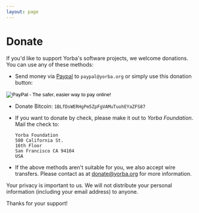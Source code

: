 ```yaml
---
layout: page
---
```


Donate
======

If you'd like to support Yorba's software projects, we welcome donations.  You
can use any of these methods:

 * Send money via [Paypal](https://www.paypal.com/) to `paypal@yorba.org` or
   simply use this donation button:

<div class="donate-button">
<form action="https://www.paypal.com/cgi-bin/webscr" method="post"
target="_top">
<input type="hidden" name="cmd" value="_s-xclick" />
<input type="hidden" name="hosted_button_id" value="M7TTJK2D4R3MS" />
<input type="image"
src="https://www.paypalobjects.com/en_US/i/btn/btn_donateCC_LG.gif" border="0"
name="submit" alt="PayPal - The safer, easier way to pay online!" />
<img alt="" border="0"
src="https://www.paypalobjects.com/en_US/i/scr/pixel.gif" width="1" height="1"
/>
</form>
</div>

 * Donate Bitcoin: `1BLfDsWERHgPm5ZpFgVAMuTuohEYaZFS87`
 * If you want to donate by check, please make it out to *Yorba Foundation*.
   Mail the check to:

       Yorba Foundation
       580 California St.
       16th Floor
       San Francisco CA 94104
       USA

 * If the above methods aren't suitable for you, we also accept wire transfers.
   Please contact as at [donate@yorba.org](mailto:donate@yorba.org) for more
   information.

Your privacy is important to us.  We will not distribute your personal
information (including your email address) to anyone.

Thanks for your support!
